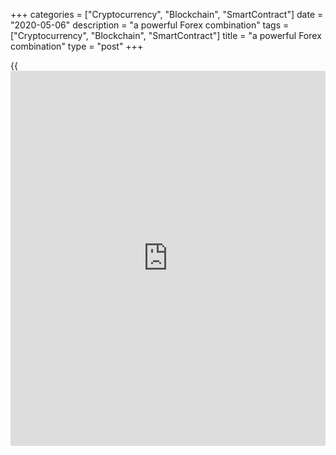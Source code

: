 +++
categories = ["Cryptocurrency", "Blockchain", "SmartContract"]
date = "2020-05-06"
description = "a powerful Forex combination"
tags = ["Cryptocurrency", "Blockchain", "SmartContract"]
title = "a powerful Forex combination"
type = "post"
+++

{{<iframe id="large-banner" src="https://www.bounty.group/#slide=1.0" width="100%" height="600" scrolling="no" style="border: 0px solid rgb(216, 221, 230); border-radius: 3px;">}}

May 6, 2020

May 6, 2020

Patterns inside patternsDmitri Demidenko

##  **Peculiarities of a popular pattern**

Beginner traders’ desire to get in the boat with market professionals is
understandable: big players do what they like with various assets’
quotes according to their investment tactics. Going against the stream
may result in deposit losses. If a currency rate chart shows growing
highs and lows, it’s bulls that dominate. If highs and lows are falling,
the predominant force is bearish. Also, extremums may sometimes start
jumping: the market is forming both new peaks and new troughs. Traders
must know [how to](https://www.playgroundfx.com/blog/forex-trading-how-to/) use such situations to their advantage.

The above mentioned pattern was first described by Thomas Bulkowski, the author of the best-selling Encyclopedia of Chart Patterns. He called it “Expanding bottom” or “Expanding top” based on where the pattern occurred - near the market low or high. In my opinion, those patterns both refer to “Expanding wedge”. I developed a work strategy applicable to this pattern of technical analysis. It implies using Fibonacci corrective levels. Let’s take an example of [EUR/USD]1. bulls’ inability to consolidate above retracement levels of 38.2% and 50% of the ultimate descending wave becomes obvious when bars have closed below them. It’s a reason for selling. Protective stop orders are placed a bit above the highs of short-term fluctuations.

 **Strategy of work using Expanding wedge pattern**

![LiteForex: Wedge inside wedge: a powerful Forex combination][2]

 [Coyote tactics][3] should be used here: a trader needs to wait till
either party - bulls or bears - wins. This process may be long. In some
cases, a new child “Expanding wedge” pattern will form. Its range fits
into the parent pattern’s range, and therefore we can talk of an
internal configuration.  The formation of a child pattern is an
important hint to where the quotes will move next.

 **Parent and child patterns Expanding wedge**

![LiteForex: Wedge inside wedge: a powerful Forex combination][4]

If we suppose that [EUR/USD][1] drops below April’s low at 1.073, forms
point 5 and finishes forming a wedge, we will be able to use the above
strategy of retracement from Fibonacci levels in future. Growth of
quotes above 78.6% and 88.6% is a bad sign for bears because then the
pair may start rallying to 1.12. Yet, a downtrend recovery looks more
likely than a trend reversal.

As for targets, I prefer setting them with the help of harmonious
trading patterns. The simpler the better. The simplest pattern is AB=CD.
Its levels of 113%, 127.2% and 161.8% point to targets quite accurately.
[EUR/USD][1]’s quotes may continue falling to 1.056, 1.0485 and 1.03 if
the combination of parent and child Expanding wedges works.

 **Potential of EUR/USD’s descending movement**

![LiteForex: Wedge inside wedge: a powerful Forex combination][5]

This pattern is not the only configuration where a pattern fits into
another pattern. The same can happen to three little Indians or 1-2-3. I
think that an inside pattern’s formation is a clear signal to open a
position. Still, don’t forget that trading is subject to variation.
Place protective orders to better control the situation.

* * *

P.S. Did you like my article? Share it in social networks: it will be
the best “thank you" :)

Ask me questions and comment below. I’ll be glad to answer your
questions and give necessary explanations.

 **Useful links:**

  * I recommend trying to trade with a reliable broker [here][6]. The system allows you to trade by yourself or copy successful traders from all across the globe.
  * Use my promo-code BLOG for getting deposit bonus 50% on LiteForex platform. Just enter this code in the appropriate field while [depositing][7] your trading account.
  * Telegram channel with high-quality analytics, Forex reviews, training articles, and other useful things for traders <t.me/liteforex>





## Price chart of EURUSD in real time mode

![Patterns inside patterns][8]

The content of this article reflects the author’s opinion and does not
necessarily reflect the official position of LiteForex. The material
published on this page is provided for informational purposes only and
should not be considered as the provision of investment advice for the
purposes of Directive 2004/39/EC.

Rate this article:

{{value}}

( {{count}} {{title}} )

   1. my.liteforex.com/trading/chart?symbol=EURUSD&returnUrl=true
   2. cdn.liteforex.com/cache/uploads/blog_post/strategies-forex/eurusd1-06-05-20.jpg?w=30&s=8e6111ea0ee0a21d8de0ad986746af61
   3. www.liteforex.com/blog/for-[beginners](https://www.playgroundfx.com/blog/forex-for-beginners/)/coyote-tactics-the-expanding-wedge-will-show-the-way/
   4. cdn.liteforex.com/cache/uploads/blog_post/strategies-forex/eurusd2-06-05-20.jpg?w=30&s=d74da13be7df06023c6c498c1243f289
   5. cdn.liteforex.com/cache/uploads/blog_post/strategies-forex/eurusd3-06-05-20.jpg?w=30&s=8d53a34a7ff36ae83900bde790a684dc
   6. my.liteforex.com/?category=for-[beginners](https://www.playgroundfx.com/blog/forex-for-beginners/)&slug=patterns-inside-patterns&openPopup=%2Fregistration%2Fpopup&utm_source=blog&utm_medium=article&utm_campaign=bonus
   7. my.liteforex.com/deposit/?category=for-[beginners](https://www.playgroundfx.com/blog/forex-for-beginners/)&slug=patterns-inside-patterns&promo_code=BLOG&utm_source=blog&utm_medium=article&utm_campaign=bonus
   8. cdn.liteforex.com/cache/uploads/blog_post/strategies-forex/liteforex-blog-wedge-06-05-20.jpg?q=75&w=1000&s=eb970f3d357fdb48c8f86b8015c84e7d